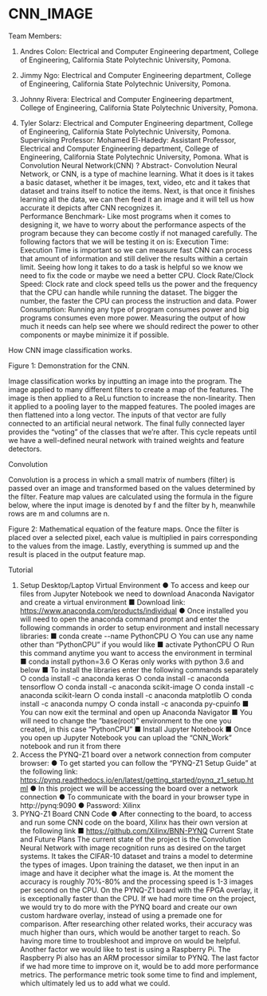 # CNN_IMAGE
Team Members:
1.	Andres Colon: Electrical and Computer Engineering department, College of Engineering, California State Polytechnic University, Pomona.

2.	Jimmy Ngo: Electrical and Computer Engineering department, College of Engineering, California State Polytechnic University, Pomona.

3.	Johnny Rivera: Electrical and Computer Engineering department, College of Engineering, California State Polytechnic University, Pomona.
4.	Tyler Solarz:  Electrical and Computer Engineering department, College of Engineering, California State Polytechnic University, Pomona.
Supervising Professor:
Mohamed El-Hadedy: Assistant Professor, Electrical and Computer Engineering department, College of Engineering, California State Polytechnic University, Pomona.
What is Convolution Neural Network(CNN) ?
Abstract- 
Convolution Neural Network, or CNN, is a type of machine learning. What it does is it takes a basic dataset, whether it be images, text, video, etc and it takes that dataset and trains itself to notice the items. Next, is that once it finishes learning all the data, we can then feed it an image and it will tell us how accurate it depicts after CNN recognizes it.   
Performance Benchmark-
Like most programs when it comes to designing it, we have to worry about the performance aspects of the program because they can become costly if not managed carefully. The following factors that we will be testing it on is:
Execution Time: Execution Time is important so we can measure fast CNN can process that amount of information and still deliver the results within a certain limit. Seeing how long it takes to do a task is helpful so we know we need to fix the code or maybe we need a better CPU.
Clock Rate/Clock Speed: Clock rate and clock speed tells us the power and the frequency that the CPU can handle while running the dataset. The bigger the number, the faster the CPU can process the instruction and data. 
Power Consumption: Running any type of program consumes power and big  programs consumes even more power. Measuring the output of how much it needs can help see where we should redirect the power to other components or maybe minimize it if possible. 


How CNN image classification works.
 
Figure 1: Demonstration for the CNN.

Image classification works by inputting an image into the program. The image applied to many different filters to create a map of the features. The image is then applied to a ReLu function to increase the non-linearity. Then it applied to a pooling layer to the mapped features. The pooled images are then flattened into a long vector. The inputs of that vector are fully connected to an artificial neural network. The final fully connected layer provides the “voting” of the classes that we’re after. This cycle repeats until we have a well-defined neural network with trained weights and feature detectors.

Convolution

Convolution is a process in which a small matrix of numbers (filter) is passed over an image and transformed based on the values determined by the filter. Feature map values are calculated using the formula in the figure below, where the input image is denoted by f and the filter by h, meanwhile rows are m and columns are n.

 
Figure 2: Mathematical equation of the feature maps.
Once the filter is placed over a selected pixel, each value is multiplied in pairs corresponding to the values from the image. Lastly, everything is summed up and the result is placed in the output feature map. 

Tutorial
1.	Setup Desktop/Laptop Virtual Environment
●	To access and keep our files from Jupyter Notebook we need to download Anaconda Navigator and create a virtual environment
■	Download link: https://www.anaconda.com/products/individual 
●	Once installed you will need to open the anaconda command prompt and enter the following commands in order to setup environment and install necessary libraries:
■	 conda create --name PythonCPU
○	You can use any name other than “PythonCPU” if you would like
■	 activate PythonCPU
○	Run this command anytime you want to access the environment in terminal
■	 conda install python=3.6
○	Keras only works with python 3.6 and below
■	To install the libraries enter the following commands separately
○	 conda install -c anaconda keras
○	 conda install -c anaconda tensorflow
○	 conda install -c anaconda scikit-image
○	 conda install -c anaconda scikit-learn
○	 conda install -c anaconda matplotlib
○	 conda install -c anaconda numpy
○	 conda install -c anaconda py-cpuinfo
■	You can now exit the terminal and open up Anaconda Navigator
■	You will need to change the “base(root)” environment to the one you created, in this case “PythonCPU”
■	Install Jupyter Notebook
■	Once you open up Jupyter Notebook you can upload the “CNN_Work” notebook and run it from there
2.	Access the PYNQ-Z1 board over a network connection from computer browser:
●	To get started you can follow the “PYNQ-Z1 Setup Guide” at the following link: https://pynq.readthedocs.io/en/latest/getting_started/pynq_z1_setup.html
●	In this project we will be accessing the board over a network connection
●	To communicate with the board in your browser type in http://pynq:9090
●	Password: Xilinx
3.	PYNQ-Z1 Board CNN Code
●	After connecting to the board, to access and run some CNN code on the board, Xilinx has their own version at the following link
■	https://github.com/Xilinx/BNN-PYNQ 
Current State and Future Plans
The current state of the project is the Convolution Neural Network with image recognition runs as desired on the target systems. It takes the CIFAR-10 dataset and trains a model to determine the types of images. Upon training the dataset, we then input in an image and have it decipher what the image is. At the moment the accuracy is roughly 70%-80% and the processing speed is 1-3 images per second on the CPU. On the PYNQ-Z1 board with the FPGA overlay, it is exceptionally faster than the CPU. 
If we had more time on the project, we would try to do more with the PYNQ board and create our own custom hardware overlay, instead of using a premade one for comparison. After researching other related works, their accuracy was much higher than ours, which would be another target to reach. So having more time to troubleshoot and improve on would be helpful. Another factor we would like to test is using a Raspberry Pi. The Raspberry Pi also has an ARM processor similar to PYNQ. The last factor if we had more time to improve on it, would be to add more performance metrics. The performance metric took some time to find and implement, which ultimately led us to add what we could. 

